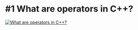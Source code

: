 # #1 What are operators in C++?

[![What are operators in C++?](https://i.imgur.com/XXocWvf.png)](https://youtu.be/ohRpJpu72x8 "What are operators in C++?")

